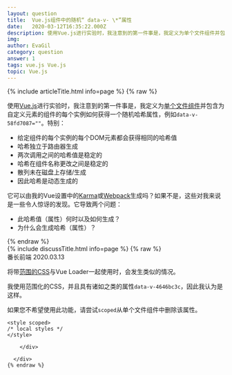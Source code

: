 ```yaml
---
layout: question
title:  Vue.js组件中的随机“ data-v- \*”属性
date:   2020-03-12T16:35:22.000Z
description: 使用Vue.js进行实验时，我注意到的第一件事是，我定义为单个文件组件并包含为自定义元素的组件的每个实例如何获得一个随机哈希属性，例如data-v-58f...
img: 
author: EvaGil
category: question
answer: 1
tags: vue.js Vue.js
topic: Vue.js
---
```

<div class="article-root">
  <div class="article">
    {% include articleTitle.html info=page %}
    {% raw %}
    <div class="article-content"><p><font style="vertical-align: inherit;"><font style="vertical-align: inherit;">使用</font></font><a href="https://vuejs.org/" rel="noreferrer"><font style="vertical-align: inherit;"><font style="vertical-align: inherit;">Vue.js</font></font></a><font style="vertical-align: inherit;"><font style="vertical-align: inherit;">进行</font><font style="vertical-align: inherit;">实验时，</font><font style="vertical-align: inherit;">我注意到的第一件事是，我定义为</font></font><a href="https://vuejs.org/v2/guide/single-file-components.html" rel="noreferrer"><font style="vertical-align: inherit;"><font style="vertical-align: inherit;">单个文件组件</font></font></a><font style="vertical-align: inherit;"><font style="vertical-align: inherit;">并包含为自定义元素</font><font style="vertical-align: inherit;">的组件的每个实例如何</font><font style="vertical-align: inherit;">获得一个随机哈希属性，例如</font></font><code>data-v-58fd7087=""</code><font style="vertical-align: inherit;"><font style="vertical-align: inherit;">。</font><font style="vertical-align: inherit;">特别：</font></font></p>

<ul>
<li><font style="vertical-align: inherit;"><font style="vertical-align: inherit;">给定组件的每个实例的每个DOM元素都会获得相同的哈希值</font></font></li>
<li><font style="vertical-align: inherit;"><font style="vertical-align: inherit;">哈希独立于路由器生成</font></font></li>
<li><font style="vertical-align: inherit;"><font style="vertical-align: inherit;">两次调用之间的哈希值是稳定的</font></font></li>
<li><font style="vertical-align: inherit;"><font style="vertical-align: inherit;">哈希在组件名称更改之间是稳定的</font></font></li>
<li><font style="vertical-align: inherit;"><font style="vertical-align: inherit;">散列未在磁盘上存储/生成</font></font></li>
<li><font style="vertical-align: inherit;"><font style="vertical-align: inherit;">因此哈希是动态生成的</font></font></li>
</ul>

<p><font style="vertical-align: inherit;"><font style="vertical-align: inherit;">它可以由</font><font style="vertical-align: inherit;">我的Vue设置中</font><font style="vertical-align: inherit;">的</font></font><a href="https://karma-runner.github.io/1.0/index.html" rel="noreferrer"><font style="vertical-align: inherit;"><font style="vertical-align: inherit;">Karma</font></font></a><font style="vertical-align: inherit;"><font style="vertical-align: inherit;">或</font></font><a href="https://webpack.js.org" rel="noreferrer"><font style="vertical-align: inherit;"><font style="vertical-align: inherit;">Webpack</font></font></a><font style="vertical-align: inherit;"><font style="vertical-align: inherit;">生成</font><font style="vertical-align: inherit;">吗？</font><font style="vertical-align: inherit;">如果不是，这些对我来说是一些令人惊讶的发现。</font><font style="vertical-align: inherit;">它导致两个问题：</font></font></p>

<ul>
<li><font style="vertical-align: inherit;"><font style="vertical-align: inherit;">此哈希值（属性）何时以及如何生成？</font></font></li>
<li><font style="vertical-align: inherit;"><font style="vertical-align: inherit;">为什么会生成哈希（属性）？</font></font></li>
</ul></div>
    {% endraw %}
  </div>

  <div class="discuss-wrapper">
    {% include discussTitle.html info=page %}
    {% raw %}
    <div class="discuss-item">
        <div class="discuss-parent">
          <div class="discuss-meta">
            <span class="discuss-user">番长前端</span>
            <span class="discuss-time">2020.03.13</span>
          </div>
          <div class="discuss-comment"><p><font style="vertical-align: inherit;"><font style="vertical-align: inherit;">将带</font></font><a href="https://vue-loader.vuejs.org/en/features/scoped-css.html" rel="noreferrer"><font style="vertical-align: inherit;"><font style="vertical-align: inherit;">范围的CSS</font></font></a><font style="vertical-align: inherit;"><font style="vertical-align: inherit;">与Vue Loader一起</font><font style="vertical-align: inherit;">使用时，会发生类似的情况</font><font style="vertical-align: inherit;">。</font></font></p>

<p><font style="vertical-align: inherit;"><font style="vertical-align: inherit;">我使用范围化的CSS，并且具有诸如之类的属性</font></font><code>data-v-4646bc3c</code><font style="vertical-align: inherit;"><font style="vertical-align: inherit;">，因此我认为是这样。</font></font></p>

<p><font style="vertical-align: inherit;"><font style="vertical-align: inherit;">如果您不希望使用此功能，请尝试</font></font><code>scoped</code><font style="vertical-align: inherit;"><font style="vertical-align: inherit;">从单个文件组件中</font><font style="vertical-align: inherit;">删除该</font><font style="vertical-align: inherit;">属性。</font></font></p>

<pre><code>&lt;style scoped&gt;<font></font>
/* local styles */<font></font>
&lt;/style&gt;<font></font>
</code></pre></div>
        </div>
        
      </div>
    {% endraw %}
  </div>
<div>
